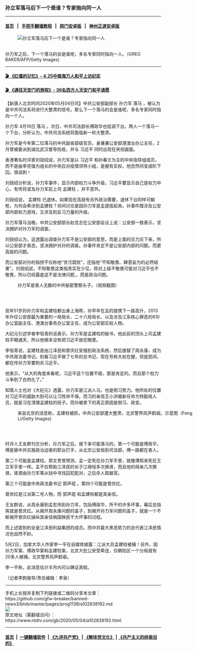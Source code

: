 ### 孙立军落马后下一个是谁？专家指向同一人
------------------------

#### [首页](https://github.com/gfw-breaker/banned-news3/blob/master/README.md) &nbsp;&nbsp;|&nbsp;&nbsp; [手把手翻墙教程](https://github.com/gfw-breaker/guides/wiki) &nbsp;&nbsp;|&nbsp;&nbsp; [网门安卓版](https://github.com/oGate2/oGate) &nbsp;&nbsp;|&nbsp;&nbsp; [神州正道安卓版](https://github.com/SzzdOgate/update) 



<div><div class="featured_image">
 <figure>
  <img alt="孙立军落马后下一个是谁？专家指向同一人" src="https://i.ntdtv.com/assets/uploads/2020/05/GettyImages-1079460416-800x450.jpg"/>
 </figure><br/>
 <span class="caption">
  孙力军之后，下一个落马的会是谁呢，多名专家同时指向一人。（GREG BAKER/AFP/Getty Images)
 </span>
</div>
</div><hr/>

#### [ 🎬  《红墙的记忆》- 4.25中南海万人和平上访纪实](http://141.164.39.94:10000/videos/legend/425.html)

 #### [ 🎬  《通往天安门的旅程》- 36名西方人天安门和平请愿 ](http://141.164.39.94:10000/videos/legend/JTT.html)

<div><div class="post_content" itemprop="articleBody">
 <p>
  【新唐人北京时间2020年05月04日讯】中共公安部副部长
  <ok href="https://www.ntdtv.com/gb/孙力军.htm">
   孙力军
  </ok>
  <ok href="https://www.ntdtv.com/gb/落马.htm">
   落马
  </ok>
  ，被认为是中共司法系将进行大整肃的信号。那么下一个落马的会是谁呢，多名专家同时指向一个人。
 </p>
 <p>
  <ok href="https://www.ntdtv.com/gb/孙力军.htm">
   孙力军
  </ok>
  4月19日
  <ok href="https://www.ntdtv.com/gb/落马.htm">
   落马
  </ok>
  。次日，中共司法部长傅政华也低调下台。两人一个落马一个下台，分析认为，中共司法系统将面临新一轮大整肃。
 </p>
 <p>
  孙力军是今年第二位落马的中共副省部级官员，身兼兼公安部港澳台办公主任，2月曾被委派到湖北武汉督导防疫，并与
  <ok href="https://www.ntdtv.com/gb/习近平.htm">
   习近平
  </ok>
  同时出现在央视画面。
 </p>
 <p>
  香港著名时评家刘锐绍说，孙力军是以
  <ok href="https://www.ntdtv.com/gb/习近平.htm">
   习近平
  </ok>
  和孙春兰为主的中央指导组成员，而不是由李克强为组长的中央应对疫情领导小组，是握有实权，他忽然间变成阶下囚，很讽刺！
 </p>
 <p>
  刘锐绍分析说，孙力军事件，显示内部权力斗争升级，习近平要显示自己是权力中心，有传将波及孙力军前上司
  <ok href="https://www.ntdtv.com/gb/孟建柱.htm">
   孟建柱
  </ok>
  ，并不意外。
 </p>
 <p>
  刘锐绍说，
  <ok href="https://www.ntdtv.com/gb/孟建柱.htm">
   孟建柱
  </ok>
  已退休。如果现在高层有另外政治需要，退休下台同样可躺枪，为何会牵涉到孟建柱？坊间讨论是因孙力军是孟提拔起来。孙事件既涉及公安部内部权力游戏，又涉及到反习力量的升级。
 </p>
 <p>
  孙力军落马当晚，中共公安部部长赵克志在公安部会议上说：公安部一致表示，坚决拥护对孙力军的调查。
 </p>
 <p>
  刘锐绍认为，这透露出调查孙力军不是公安部的意思，而是上面的压力压下来，所以公安部才表态，坚决拥护对孙的调查。孙事件肯定不是公安部内部的问题。而更高层的问题。
 </p>
 <p>
  而公安部对孙的指控不仅称他“贪污腐败”，还指他“不知敬畏、肆意妄为的必然结果”。刘锐绍说，不知敬畏这类指责实在少见，除对上级不敬畏可能对习近平也不敬畏，所以已经露底这不是法律问题,，而是政治问题。
 </p>
 <figure class="wp-caption alignnone" id="attachment_102835094" style="width: 600px">
  <ok href="https://i.ntdtv.com/assets/uploads/2020/04/33-3-1-800x450-1.jpg">
   <img alt="" class="size-medium wp-image-102835094" src="https://i.ntdtv.com/assets/uploads/2020/04/33-3-1-800x450-1-600x338.jpg"/>
  </ok>
  <br/><figcaption class="wp-caption-text">
   孙力军是害人无数的中共秘密警察头子。（视频截图）
  </figcaption><br/>
 </figure><br/>
 <p>
  现年51岁的孙力军和孟建柱都出身上海帮，孙早年在孟的提携下一路高升，2013年升任公安部最为重要的一局局长、二十六局局长、以及涉及江系核心罪恶的610办公室副主任、港澳台事务办公室主任，成为公安部实权人物。
 </p>
 <p>
  大纪元引述学者李恒青的话表示，孙力军是孟建柱的秘书，他此前的顶头上司孟建柱手眼通天，所以他根本没有把习近平放在眼里。
 </p>
 <p>
  李恒青说，孟建柱是由江泽民和曾庆红安插到政法系统，然后接替了周永康，成为中共政法委书记。别看习近平做了七年的总书记，现在号称大权在握，但是民间，都在传孙力军要刺杀习近平。
 </p>
 <p>
  他表示，“从大的角度来看呢，习近平这个位置不稳，那是肯定的。而且那个权力斗争到了白热化了。”
 </p>
 <p>
  知情人士也对《大纪元》透露，孙力军是江派人马，也是倒习势力。他所处的位置对习近平的威胁大到可以让习性命不保。而习的亲信王小洪被新任命为特勤局人员，就是习在清理孟建柱的班子。而孙被拿下的真正原因是倒习、政变。
 </p>
 <figure class="wp-caption alignnone" id="attachment_102837222" style="width: 600px">
  <ok href="https://i.ntdtv.com/assets/uploads/2020/05/285413-6.jpg">
   <img alt="" class="size-medium wp-image-102837222" src="https://i.ntdtv.com/assets/uploads/2020/05/285413-6-600x338.jpg"/>
  </ok>
  <br/><figcaption class="wp-caption-text">
   来自北京的消息称，孟建柱被抓，中共公安部遭大整肃，北京警界风声鹤唳。示意图（Feng Li/Getty Images)
  </figcaption><br/>
 </figure><br/>
 <p>
  时评人王友群刊文分析，孙力军之后，接下来可能落马的，第一个可能是傅政华，傅是替中共实施政治迫害的职业打手，从北京公安局到司法部，傅一路都在害人。
 </p>
 <p>
  第二个可能是孟建柱。郭文贵曾预测，孟一定死在孙力军手里，就像薄熙来死在王立军手里一样。孟不仅帮助江泽民的长子江绵恒多次换肾，而且他的母亲几次换肾。肾源由孙力军等从狱中寻找囚犯配对，之后杀人取器官。
 </p>
 <p>
  第三个可能是中央政法委书记
  <ok href="https://www.ntdtv.com/gb/郭声琨.htm">
   郭声琨
  </ok>
  。第四个可能是曾庆红。
 </p>
 <p>
  曾庆红是江派第二号人物，而
  <ok href="https://www.ntdtv.com/gb/郭声琨.htm">
   郭声琨
  </ok>
  和孟建柱都是其亲信。
 </p>
 <p>
  王友群说，从周永康到孟宏伟到孙力军，包括傅政华，所干的许多坏事，幕后总指挥就是曾庆红。从揭开周永康问题的盖子，到揭开孙力军问题的盖子，就是一个不断揭开曾庆红操纵其亲信祸国殃民干大坏事的过程。
 </p>
 <p>
  而上述提到的全是江泽民利益集团的成员。而中共最大黑恶势力的总代表江泽民情况也自然不妙。
 </p>
 <p>
  5月2日，加拿大华人作家李一平在自媒体披露：江派大员孟建柱被捕！另外，因孙力军案、傅政华案和孟建柱案，北京大批公安受牵连，仅朝阳区一个分局就有20多人被捕，北京警界风声鹤唳。
 </p>
 <p>
  李一平称，此消息估计半月内可以确证真假。
 </p>
 <p>
  （记者李韵报导/责任编辑：李泉）
 </p>
 <div class="single_ad">
 </div>
</div>
</div>
<hr/>
手机上长按并复制下列链接或二维码分享本文章：<br/>
https://github.com/gfw-breaker/banned-news3/blob/master/pages/prog1138/a102838192.md <br/>
<a href='https://github.com/gfw-breaker/banned-news3/blob/master/pages/prog1138/a102838192.md'><img src='https://github.com/gfw-breaker/banned-news3/blob/master/pages/prog1138/a102838192.md.png'/></a> <br/>
原文地址（需翻墙访问）：https://www.ntdtv.com/gb/2020/05/04/a102838192.html


------------------------
#### [首页](https://github.com/gfw-breaker/banned-news3/blob/master/README.md) &nbsp;|&nbsp; [一键翻墙软件](https://github.com/gfw-breaker/nogfw/blob/master/README.md) &nbsp;| [《九评共产党》](https://github.com/gfw-breaker/9ping.md/blob/master/README.md#九评之一评共产党是什么) | [《解体党文化》](https://github.com/gfw-breaker/jtdwh.md/blob/master/README.md) | [《共产主义的终极目的》](https://github.com/gfw-breaker/gczydzjmd.md/blob/master/README.md)


<img src='http://gfw-breaker.win/banned-news3/pages/prog1138/a102838192.md' width='0px' height='0px'/>